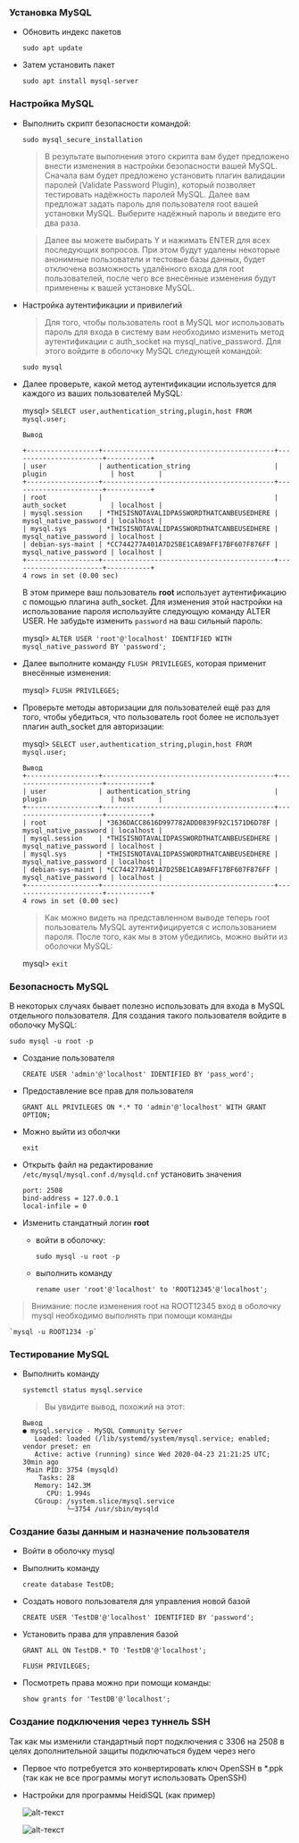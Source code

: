 ###  Установка MySQL

+ Обновить индекс пакетов

    `sudo apt update`
    
+ Затем установить пакет

    `sudo apt install mysql-server`
    
###  Настройка MySQL

+ Выполнить скрипт безопасности командой:

    `sudo mysql_secure_installation`
    
    >В результате выполнения этого скрипта вам будет предложено внести изменения в настройки безопасности вашей MySQL. Сначала вам будет предложено установить плагин валидации паролей (Validate Password Plugin), который позволяет тестировать надёжность паролей MySQL. Далее вам предложат задать пароль для пользователя root вашей установки MySQL. Выберите надёжный пароль и введите его два раза.

    >Далее вы можете выбирать Y и нажимать ENTER для всех последующих вопросов. При этом будут удалены некоторые анонимные пользователи и тестовые базы данных, будет отключена возможность удалённого входа для root пользователей, после чего все внесённые изменения будут применены к вашей установке MySQL.

+ Настройка аутентификации и привилегий
    >Для того, чтобы пользователь root в MySQL мог использовать пароль для входа в систему вам необходимо изменить метод аутентификации с auth_socket на mysql_native_password. Для этого войдите в оболочку MySQL следующей командой:
    
    `sudo mysql`
    
+ Далее проверьте, какой метод аутентификации используется для каждого из ваших пользователей MySQL:

    mysql> `SELECT user,authentication_string,plugin,host FROM mysql.user;`
    ```
    Вывод
  
    +------------------+-------------------------------------------+-----------------------+-----------+
    | user             | authentication_string                     | plugin                | host      |
    +------------------+-------------------------------------------+-----------------------+-----------+
    | root             |                                           | auth_socket           | localhost |
    | mysql.session    | *THISISNOTAVALIDPASSWORDTHATCANBEUSEDHERE | mysql_native_password | localhost |
    | mysql.sys        | *THISISNOTAVALIDPASSWORDTHATCANBEUSEDHERE | mysql_native_password | localhost |
    | debian-sys-maint | *CC744277A401A7D25BE1CA89AFF17BF607F876FF | mysql_native_password | localhost |
    +------------------+-------------------------------------------+-----------------------+-----------+
    4 rows in set (0.00 sec)
  
    ```
    В этом примере ваш пользователь **root** использует аутентификацию с помощью плагина auth_socket. Для изменения этой настройки на использование пароля используйте следующую команду ALTER USER. Не забудьте изменить `password` на ваш сильный пароль:
    
    mysql> `ALTER USER 'root'@'localhost' IDENTIFIED WITH mysql_native_password BY 'password';`

+ Далее выполните команду `FLUSH PRIVILEGES`, которая применит внесённые изменения:

    mysql> `FLUSH PRIVILEGES;`

+ Проверьте методы авторизации для пользователей ещё раз для того, чтобы убедиться, что пользователь root более не использует плагин auth_socket для авторизации:

    mysql> `SELECT user,authentication_string,plugin,host FROM mysql.user;`

    ```
    Вывод
    +------------------+-------------------------------------------+-----------------------+-----------+
    | user             | authentication_string                     | plugin                | host      |
    +------------------+-------------------------------------------+-----------------------+-----------+
    | root             | *3636DACC8616D997782ADD0839F92C1571D6D78F | mysql_native_password | localhost |
    | mysql.session    | *THISISNOTAVALIDPASSWORDTHATCANBEUSEDHERE | mysql_native_password | localhost |
    | mysql.sys        | *THISISNOTAVALIDPASSWORDTHATCANBEUSEDHERE | mysql_native_password | localhost |
    | debian-sys-maint | *CC744277A401A7D25BE1CA89AFF17BF607F876FF | mysql_native_password | localhost |
    +------------------+-------------------------------------------+-----------------------+-----------+
    4 rows in set (0.00 sec)
    ```

    > Как можно видеть на представленном выводе теперь root пользователь MySQL аутентифицируется с использованием пароля. После того, как мы в этом убедились, можно выйти из оболочки MySQL:

    mysql> `exit`
    
###  Безопасность MySQL

В некоторых случаях бывает полезно использовать для 
входа в MySQL отдельного пользователя. 
Для создания такого пользователя войдите в оболочку MySQL:

`sudo mysql -u root -p`

+ Создание пользователя

    `CREATE USER 'admin'@'localhost' IDENTIFIED BY 'pass_word';`
    
+ Предоставление все прав для пользователя

    `GRANT ALL PRIVILEGES ON *.* TO 'admin'@'localhost' WITH GRANT OPTION;`

+ Можно выйти из оболчки

    `exit`
    
+ Открыть файл на редактирование `/etc/mysql/mysql.conf.d/mysqld.cnf` установить значения

    ```
    port: 2508
    bind-address = 127.0.0.1
    local-infile = 0
    ```
+ Изменить стандатный логин **root**
    * войти в оболочку:
    
        `sudo mysql -u root -p`
        
    * выполнить команду
    
        `rename user 'root'@'localhost' to 'ROOT12345'@'localhost';`
        
>Внимание: после изменения root на ROOT12345 вход в оболочку mysql необходимо выполнять при помощи команды

    `mysql -u ROOT1234 -p`
    
###  Тестирование MySQL

+ Выполнить команду

    `systemctl status mysql.service`
    
    >Вы увидите вывод, похожий на этот:
    ```
    Вывод
    ● mysql.service - MySQL Community Server
       Loaded: loaded (/lib/systemd/system/mysql.service; enabled; vendor preset: en
       Active: active (running) since Wed 2020-04-23 21:21:25 UTC; 30min ago
     Main PID: 3754 (mysqld)
        Tasks: 28
       Memory: 142.3M
          CPU: 1.994s
       CGroup: /system.slice/mysql.service
               └─3754 /usr/sbin/mysqld
    ```
  
### Создание базы данным и назначение пользователя

+ Войти в оболочку mysql
+ Выполнить команду
    
    `create database TestDB;`
    
+ Создать нового пользователя для управления новой базой

    `CREATE USER 'TestDB'@'localhost' IDENTIFIED BY 'password';`
    
+ Установить права для управления базой

    `GRANT ALL ON TestDB.* TO 'TestDB'@'localhost';`
    
    `FLUSH PRIVILEGES;`
    
+ Посмотреть права можно при помощи команды:

    `show grants for 'TestDB'@'localhost';`
    
### Создание подключения через туннель SSH

Так как мы изменили стандартный порт подключения с 3306 на 2508 в целях дополнительной защиты
подключаться будем через него

+ Первое что потребуется это конвертировать ключ OpenSSH в *.ppk (так как не все программы могут использовать OpenSSH)

+ Настройки для программы HeidiSQL (как пример)
    
    ![alt-текст][heidi-1]
    
    ![alt-текст][heidi-2]
    
    [heidi-1]: https://github.com/vprivaloff/Ubuntu_18.04_config/blob/main/docs/img/heidi-1.png
    
    [heidi-2]: https://github.com/vprivaloff/Ubuntu_18.04_config/blob/main/docs/img/heidi-2.png